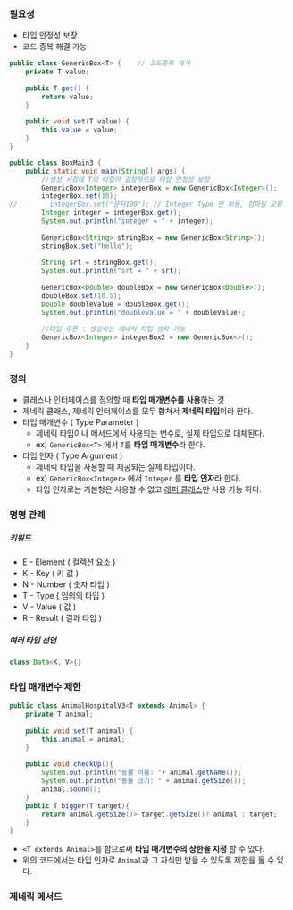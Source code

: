 ### 필요성

- 타입 안정성 보장
- 코드 중복 해결 가능

```java
public class GenericBox<T> {    // 코드중복 제거  
    private T value;  
  
    public T get() {  
        return value;  
    }  
  
    public void set(T value) {  
        this.value = value;  
    }  
}
```

```java
public class BoxMain3 {  
    public static void main(String[] args) {  
	    //생성 시점에 T의 타입이 결정하므로 타입 안정성 보장
        GenericBox<Integer> integerBox = new GenericBox<Integer>(); 
        integerBox.set(10);  
//        integerBox.set("문자100"); // Integer Type 만 허용, 컴파일 오류  
        Integer integer = integerBox.get();  
        System.out.println("integer = " + integer);  
  
        GenericBox<String> stringBox = new GenericBox<String>();  
        stringBox.set("hello");  
          
        String srt = stringBox.get();  
        System.out.println("srt = " + srt);  
          
        GenericBox<Double> doubleBox = new GenericBox<Double>();  
        doubleBox.set(10.5);  
        Double doubleValue = doubleBox.get();  
        System.out.println("doubleValue = " + doubleValue);  
  
        //타입 추론 : 생성하는 제네릭 타입 생략 가능  
        GenericBox<Integer> integerBox2 = new GenericBox<>();  
    }  
}
```

### 정의

- 클래스나 인터페이스를 정의할 때 **타입 매개변수를 사용**하는 것
- 제네릭 클래스, 제네릭 인터페이스를 모두 합쳐서 **제네릭 타입**이라 한다.
- 타입 매개변수 ( Type Parameter )
	- 제네릭 타입이나 메서드에서 사용되는 변수로, 실제 타입으로 대체된다.
	- ex) `GenericBox<T>` 에서 `T`를 **타입 매개변수**라 한다.
- 타입 인자 ( Type Argument )
	- 제네릭 타입을 사용할 때 제공되는 실제 타입이다.
	- ex) `GenericBox<Integer>` 에서 `Integer` 를 **타입 인자**라 한다.
	- 타입 인자로는 기본형은 사용할 수 없고 [래퍼 클래스](<4. 래퍼 클래스.md>)만 사용 가능 하다. 

### 명명 관례

##### 키워드

- E - Element ( 컬렉션 요소 )
- K - Key ( 키 값 )
- N - Number ( 숫자 타입 )
- T - Type ( 임의의 타입 )
- V - Value ( 값 )
- R - Result ( 결과 타입 )

##### 여러 타입 선언

```java
class Data<K, V>{}
```

### 타입 매개변수 제한

```java
public class AnimalHospitalV3<T extends Animal> {  
    private T animal;  
  
    public void set(T animal) {  
        this.animal = animal;  
    }  
  
    public void checkUp(){  
        System.out.println("동물 이름: "+ animal.getName());  
        System.out.println("동물 크기: " + animal.getSize());  
        animal.sound();  
    }  
    public T bigger(T target){  
        return animal.getSize()> target.getSize()? animal : target;  
    }  
}
```

- `<T extends Animal>`를 함으로써 **타입 매개변수의 상한을 지정** 할 수 있다.
- 위의 코드에서는 타입 인자로 `Animal`과 그 자식만 받을 수 있도록 제한을 둘 수 있다.

### 제네릭 메서드

